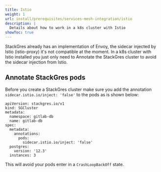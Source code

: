 ```yaml
---
title: Istio
weight: 1
url: install/prerequisites/services-mesh-integration/istio
description: |
  Details about how to work in a k8s cluster with Istio
showToc: true
---
```


StackGres already has an implementation of Envoy, the sidecar injected by Istio (istio-proxy) it's not compatible at the moment.
In a k8s cluster with Istio installed you just only need to Annotate the StackGres cluster to avoid the sidecar injection from Istio.

## Annotate StackGres pods

Before you create a StackGres cluster make sure you add the annotation `sidecar.istio.io/inject: 'false'` to the pods as is shown below:

```
apiVersion: stackgres.io/v1
kind: SGCluster
metadata:
  namespace: gitlab-db
  name: gitlab-db
spec:
  metadata:
    annotations:
      pods:
        sidecar.istio.io/inject: 'false'
  postgres:
    version: '12.3'
  instances: 3
```

This will avoid your pods enter in a `CrashLoopBackOff` state.

